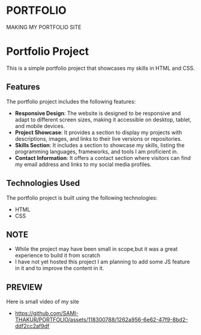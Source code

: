 # PORTFOLIO
MAKING MY PORTFOLIO SITE 
# Portfolio Project
This is a simple portfolio project that showcases my skills in HTML and CSS.
## Features
The portfolio project includes the following features:
- **Responsive Design**: The website is designed to be responsive and adapt to different screen sizes, making it accessible on desktop, tablet, and mobile devices.
- **Project Showcase**: It provides a section to display my projects with descriptions, images, and links to their live versions or repositories.
- **Skills Section**: It includes a section to showcase my skills, listing the programming languages, frameworks, and tools I am proficient in.
- **Contact Information**: It offers a contact section where visitors can find my email address and links to my social media profiles.
## Technologies Used
The portfolio project is built using the following technologies:
- HTML
- CSS
## NOTE
- While the project may have been small in scope,but it was a
great experience to build it from scratch
- I have not yet hosted this project I am planning to add some JS feature in it and to improve the
content in it.
## PREVIEW
Here is small video of my site
- https://github.com/SAMI-THAKUR/PORTFOLIO/assets/118300788/1262a956-6e62-47f9-8bd2-ddf2cc2af9df



